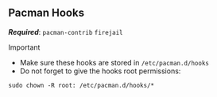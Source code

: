 ## Pacman Hooks

_**Required**_: `pacman-contrib` `firejail` 

> [!IMPORTANT]
> - Make sure these hooks are stored in `/etc/pacman.d/hooks`
> - Do not forget to give the hooks root permissions:
```
sudo chown -R root: /etc/pacman.d/hooks/*
```

